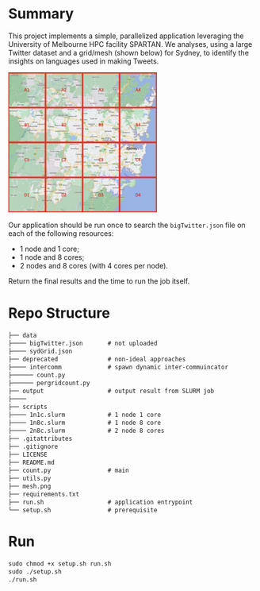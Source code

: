 # Summary

This project implements a simple, parallelized application leveraging the University of Melbourne HPC facility SPARTAN. We analyses, using a large Twitter dataset and a grid/mesh (shown below) for Sydney, to identify the insights on languages used in making Tweets.

<img src="mesh.png" width="300">

Our application should be run once to search the `bigTwitter.json` file on each of the following resources:

- 1 node and 1 core;
- 1 node and 8 cores;
- 2 nodes and 8 cores (with 4 cores per node).

Return the final results and the time to run the job itself.

# Repo Structure

```
├── data
├──── bigTwitter.json       # not uploaded
├──── sydGrid.json
├── deprecated              # non-ideal approaches
├──── intercomm             # spawn dynamic inter-commuincator
├────── count.py
├────── pergridcount.py
├── output                  # output result from SLURM job
├────
├── scripts
├──── 1n1c.slurm            # 1 node 1 core
├──── 1n8c.slurm            # 1 node 8 core
├──── 2n8c.slurm            # 2 node 8 cores
├── .gitattributes
├── .gitignore
├── LICENSE
├── README.md
├── count.py                # main
├── utils.py
├── mesh.png
├── requirements.txt
├── run.sh                  # application entrypoint
└── setup.sh                # prerequisite
```

# Run

```
sudo chmod +x setup.sh run.sh
sudo ./setup.sh
./run.sh
```
